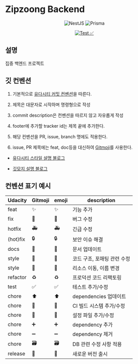 # Zipzoong Backend

<div align=center>

![NestJS](https://img.shields.io/badge/nestjs-%23E0234E.svg?style=for-the-badge&logo=nestjs&logoColor=white)
![Prisma](https://img.shields.io/badge/Prisma-3982CE?style=for-the-badge&logo=Prisma&logoColor=white)

[![Test ✅](https://github.com/zipzoong/zipzoong-backend/actions/workflows/pr_check.yml/badge.svg?branch=develop)](https://github.com/zipzoong/zipzoong-backend/actions/workflows/pr_check.yml)

</div>

## 설명

집중 백엔드 프로젝트

## 깃 컨벤션

1. 기본적으로 [유다시티 커밋 컨벤션](https://udacity.github.io/git-styleguide/)을 따른다.

2. 제목은 대문자로 시작하며 명령형으로 작성

3. commit description은 컨벤션을 따르지 않고 자유롭게 작성

4. footer에 추가할 tracker id는 제목 끝에 추가한다.

5. 해당 컨벤션을 PR, issue, branch 명에도 적용한다.

6. issue, PR 제목에는 feat, doc등을 대신하여 [Gitmoji](https://gitmoji.dev/)를 사용한다.

- [유다시티 스타일 설명 블로그](https://haesoo9410.tistory.com/300)

- [깃모지 설명 블로그](https://treasurebear.tistory.com/70)

## 컨벤션 표기 예시

| Udacity  | Gitmoji               | emoji | description                 |
| -------- | --------------------- | ----- | --------------------------- |
| feat     | :sparkles:            | ✨    | 기능 추가                   |
| fix      | :bug:                 | 🐛    | 버그 수정                   |
| hotfix   | :ambulance:           | 🚑    | 긴급 수정                   |
| (hot)fix | :lock:                | 🔒    | 보안 이슈 해결              |
| docs     | :memo:                | 📝    | 문서 업데이트               |
| style    | :art:                 | 🎨    | 코드 구조, 포매팅 관련 수정 |
| style    | :truck:               | 🚚    | 리소스 이동, 이름 변경      |
| refactor | :recycle:             | ♻️    | 프로덕션 코드 리팩토링      |
| test     | :white_check_mark:    | ✅    | 테스트 추가/수정            |
| chore    | :arrow_up:            | ⬆     | dependencies 업데이트       |
| chore    | :construction_worker: | 👷    | CI 빌드 시스템 추가/수정    |
| chore    | :wrench:              | 🔧    | 설정 파일 추가/수정         |
| chore    | :heavy_plus_sign:     | ➕    | dependency 추가             |
| chore    | :heavy_minus_sign:    | ➖    | dependency 제거             |
| chore    | :card_file_box:       | 🗃️    | DB 관련 수정 사항 적용      |
| release  | :bookmark:            | 🔖    | 새로운 버전 출시            |
